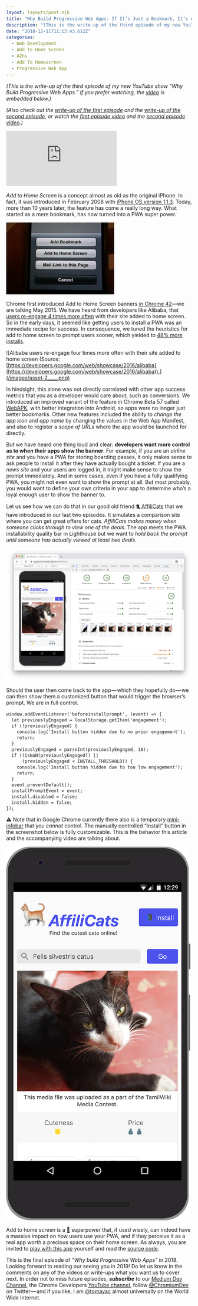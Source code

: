 ```yaml
---
layout: layouts/post.njk
title: "Why Build Progressive Web Apps: If It’s Just a Bookmark, It’s not a PWA!—Video Write-Up"
description: "(This is the write-up of the third episode of my new YouTube show “Why Build Progressive Web Apps.” If you prefer watching, the video is embedded below.) (Also check out the write-up of the first…"
date: "2018-12-11T11:13:43.612Z"
categories:
  - Web Development
  - Add To Home Screen
  - A2hs
  - Add To Homescreen
  - Progressive Web App
---
```


_(This is the write-up of the third episode of my new YouTube show “Why Build Progressive Web Apps.” If you prefer watching, the_ [_video_](https://youtu.be/kENeCdS3fzU) _is embedded below.)_

_(Also check out the_ [_write-up of the first episode_](https://medium.com/dev-channel/why-build-progressive-web-apps-never-lose-a-click-out-video-write-up-74cbbc466afd) _and the_ [_write-up of the second episode_](https://medium.com/dev-channel/why-build-progressive-web-apps-push-but-dont-be-pushy-video-write-up-aa78296886e)_, or watch the_ [_first episode video_](https://www.youtube.com/watch?v=4UK_TDTTWnQ) _and the_ [_second episode video_](https://www.youtube.com/watch?v=vRsVx8_94UQ)_.)_

<Embed src="https://www.youtube.com/embed/kENeCdS3fzU?feature=oembed" aspectRatio={undefined} caption="“Why Build Progressive Web Apps,” episode 3: If It’s Just a Bookmark, It’s not a PWA!" />

_Add to Home Screen_ is a concept almost as old as the original iPhone. In fact, it was introduced in February 2008 with [iPhone OS version 1.1.3](https://www.macworld.com/article/1131616/iphone_update.html). Today, more than 10 years later, the feature has come a really long way. What started as a mere bookmark, has now turned into a PWA super power.

![Add to Home Screen on iPhone OS 1.1.3.](/images/asset-1____.png)

Chrome first introduced Add to Home Screen banners [in Chrome 42](https://www.youtube.com/watch?v=vl4-WMImj6I&feature=youtu.be&t=52)—we are talking May 2015. We have heard from developers like Alibaba, that [users re-engage 4 times more often](https://developers.google.com/web/showcase/2016/alibaba) with their site added to home screen. So in the early days, it seemed like getting users to install a PWA was an immediate recipe for success. In consequence, we tuned the heuristics for add to home screen to prompt users sooner, which yielded to [48% more installs](https://medium.com/dev-channel/the-new-and-improved-add-to-home-screen-1f79bdd464b0).

![Alibaba users re-engage four times more often with their site added to home screen (Source: [https://developers.google.com/web/showcase/2016/alibaba](https://developers.google.com/web/showcase/2016/alibaba)).](/images/asset-2____.png)

In hindsight, this alone was not directly correlated with other app success metrics that you as a developer would care about, such as conversions. We introduced an improved variant of the feature in Chrome Beta 57 called [WebAPK](https://developers.google.com/web/fundamentals/integration/webapks), with better integration into Android, so apps were no longer just better bookmarks. Other new features included the ability to _change the app icon_ and _app name_ by changing the values in the Web App Manifest, and also to register a _scope of URLs_ where the app would be launched for directly.

But we have heard one thing loud and clear: **developers want more control as to when their apps show the banner**. For example, if you are an _airline site_ and you have a PWA for storing boarding passes, it only makes sense to ask people to install it after they have actually bought a ticket. If you are a _news site_ and your users are logged in, it might make sense to show the prompt immediately. And in some cases, even if you have a fully qualifying PWA, you might not even want to show the prompt at all. But most probably, you would want to define your own criteria in your app to determine who’s a loyal enough user to show the banner to.

Let us see how we can do that in our good old friend [🐈 AffiliCats](https://googlechromelabs.github.io/affilicats/) that we have introduced in our last two episodes. It simulates a comparison site where you can get great offers for cats. _AffiliCats makes money when someone clicks through to view one of the deals_. The app meets the PWA installability quality bar in Lighthouse but we want to _hold back the prompt until someone has actually viewed at least two deals_.

![🐈 AffiliCats meets the PWA installability quality bar in Lighthouse.](/images/asset-3____.png)

Should the user then come back to the app — which they hopefully do — we can then show them a customized button that would trigger the browser’s prompt. We are in full control.

```
window.addEventListener('beforeinstallprompt', (event) => {
  let previouslyEngaged = localStorage.getItem('engagement');
  if (!previouslyEngaged) {
    console.log('Install button hidden due to no prior engagement');
    return;
  }
  previouslyEngaged = parseInt(previouslyEngaged, 10);
  if ((isNaN(previouslyEngaged)) ||
      (previouslyEngaged < INSTALL_THRESHOLD)) {
    console.log('Install button hidden due to too low engagement');
    return;
  }
  event.preventDefault();
  installPromptEvent = event;
  install.disabled = false;
  install.hidden = false;
});
```

⚠️ Note that in Google Chrome currently there also is a temporary [mini-infobar](https://developers.google.com/web/updates/2018/06/a2hs-updates#the_mini-infobar) that you _cannot_ control. The manually controlled “Install” button in the screenshot below is fully customizable. This is the behavior this article and the accompanying video are talking about.

![🐈 AffiliCats with a customized “Install” button that only gets shown once the [app engagement threshold](https://github.com/GoogleChromeLabs/affilicats/blob/b56aa28227b83366f696de27267ff4b69819a206/src/js/main.js#L351-L366) has been reached.](/images/asset-4____.png)

Add to home screen is a [🦸](https://emojipedia.org/superhero/) superpower that, if used wisely, can indeed have a massive impact on how users use your PWA, and if they perceive it as a real app worth a precious space on their home screen. As always, you are invited to [play with this app](https://googlechromelabs.github.io/affilicats/) yourself and read the [source code](https://github.com/GoogleChromeLabs/affilicats).

This is the final episode of _“Why build Progressive Web Apps”_ in 2018. Looking forward to reading our seeing you in 2019! Do let us know in the comments on any of the videos or write-ups what you want us to cover next. In order not to miss future episodes, **_subscribe_** to our [Medium Dev Channel](https://medium.com/dev-channel), the Chrome Developers [YouTube channel](https://www.youtube.com/channel/UCnUYZLuoy1rq1aVMwx4aTzw), follow [@ChromiumDev](https://twitter.com/ChromiumDev) on Twitter — and if you like, I am [@tomayac](https://twitter.com/tomayac) almost universally on the World Wide Internet.
